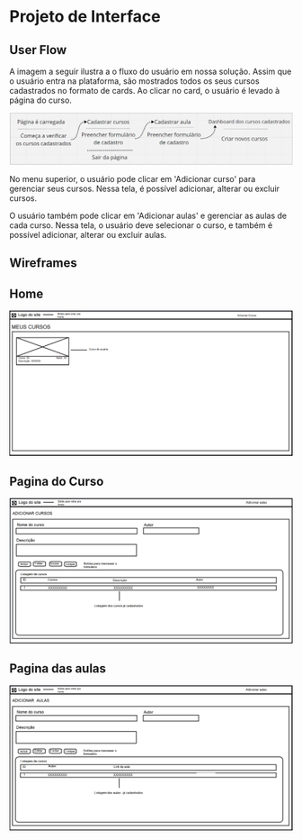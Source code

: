 # Projeto de Interface

## User Flow

A imagem a seguir ilustra a o fluxo do usuário em nossa solução. Assim que o usuário entra na plataforma, são mostrados todos os seus cursos cadastrados no formato de cards. Ao clicar no card, o usuário é levado à página do curso.

![Exemplo de UserFlow](images/user_flow.png)

No menu superior, o usuário pode clicar em 'Adicionar curso' para gerenciar seus cursos. Nessa tela, é possível adicionar, alterar ou excluir cursos.

O usuário também pode clicar em 'Adicionar aulas' e gerenciar as aulas de cada curso. Nessa tela, o usuário deve selecionar o curso, e também é possível adicionar, alterar ou excluir aulas.

## Wireframes

## Home
![Home do Site](images/home_wire.png)
 
## Pagina do Curso
![Pagina Cursos](images/add_curso_wire.png)
 
## Pagina das aulas
![Pagina das aulas](images/add_aula_wire.png)
